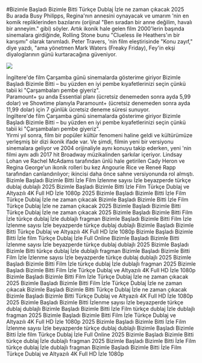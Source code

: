 #Bizimle Başladı Bizimle Bitti Türkçe Dublaj İzle ne zaman çıkacak 2025  
Bu arada Busy Philipps, Regina'nın annesini oynayacak ve umarım 'nin en komik repliklerinden bazılarını (orijinal "Ben sıradan bir anne değilim, havalı bir anneyim." gibi) söyler. Artık ikonik hale gelen film 2000'lerin başında sinemalara girdiğinde, Rolling Stone bunu "Clueless ile Heathers'ın bir karışımı" olarak tanımladı. Peter Travers, 'nin film eleştirisinde "Konu zayıf," diye yazdı, "ama yönetmen Mark Waters (Freaky Friday), Fey'in ekşi diyaloglarının günü kurtaracağına güveniyor.  
  
[![](https://i.imgur.com/qSNzIqt.png)](https://movie.rssnews.media/fqBPrVFKP.php)  
  
İngiltere'de film Çarşamba günü sinemalarda gösterime giriyor Bizimle Başladı Bizimle Bitti – bu yüzden en iyi pembe kıyafetlerinizi seçin çünkü tabii ki "Çarşambaları pembe giyeriz".  
Paramount+ şu anda Essential planı (ücretsiz denemeden sonra ayda 5,99 dolar) ve Showtime planıyla Paramount+ (ücretsiz denemeden sonra ayda 11,99 dolar) için 7 günlük ücretsiz deneme süresi sunuyor.  
İngiltere'de film Çarşamba günü sinemalarda gösterime giriyor Bizimle Başladı Bizimle Bitti – bu yüzden en iyi pembe kıyafetlerinizi seçin çünkü tabii ki "Çarşambaları pembe giyeriz".  
Yirmi yıl sonra, film bir popüler kültür fenomeni haline geldi ve kültürümüze yerleşmiş bir dizi ikonik ifade var. Ve şimdi, filmin yeni bir versiyonu sinemalara geliyor ve 2004 orijinaliyle aynı konuyu takip ederken, yeni 'nin filmi aynı adlı 2017 hit Broadway müzikalinden şarkılar içeriyor. Lindsay Lohan ve Rachel McAdams tarafından ünlü hale getirilen Cady Heron ve Regina George'un ikonik rolleri bu kez Angourie Rice ve Reneé Rapp tarafından canlandırılıyor; ikincisi daha önce sahne versiyonunda rol almıştı.  
Bizimle Başladı Bizimle Bitti İzle Film İzlenme sayısı İzle beyazperde türkçe dublaj dublajlı 2025
Bizimle Başladı Bizimle Bitti İzle Film Türkçe Dublaj ve Altyazılı 4K Full HD İzle 1080p 2025
Bizimle Başladı Bizimle Bitti İzle Film Türkçe Dublaj İzle ne zaman çıkacak
Bizimle Başladı Bizimle Bitti İzle Film Türkçe Dublaj İzle ne zaman çıkacak 2025
Bizimle Başladı Bizimle Bitti Türkçe Dublaj İzle ne zaman çıkacak 2025
Bizimle Başladı Bizimle Bitti Film İzle türkçe dublaj İzle dublajlı fragman
Bizimle Başladı Bizimle Bitti Film İzle İzlenme sayısı İzle beyazperde türkçe dublaj dublajlı
Bizimle Başladı Bizimle Bitti Türkçe Dublaj ve Altyazılı 4K Full HD İzle 1080p
Bizimle Başladı Bizimle Bitti İzle film Türkçe Dublaj İzle Full Online
Bizimle Başladı Bizimle Bitti İzlenme sayısı İzle beyazperde türkçe dublaj dublajlı 2025
Bizimle Başladı Bizimle Bitti türkçe dublaj İzle dublajlı fragman
Bizimle Başladı Bizimle Bitti Film İzle İzlenme sayısı İzle beyazperde türkçe dublaj dublajlı 2025
Bizimle Başladı Bizimle Bitti Film İzle türkçe dublaj İzle dublajlı fragman 2025
Bizimle Başladı Bizimle Bitti Film İzle Türkçe Dublaj ve Altyazılı 4K Full HD İzle 1080p
Bizimle Başladı Bizimle Bitti Film İzle Türkçe Dublaj İzle ne zaman çıkacak 2025
Bizimle Başladı Bizimle Bitti Film İzle Türkçe Dublaj İzle ne zaman çıkacak
Bizimle Başladı Bizimle Bitti Türkçe Dublaj İzle ne zaman çıkacak
Bizimle Başladı Bizimle Bitti Türkçe Dublaj ve Altyazılı 4K Full HD İzle 1080p 2025
Bizimle Başladı Bizimle Bitti İzlenme sayısı İzle beyazperde türkçe dublaj dublajlı
Bizimle Başladı Bizimle Bitti İzle Film türkçe dublaj İzle dublajlı fragman 2025
Bizimle Başladı Bizimle Bitti Film İzle Türkçe Dublaj ve Altyazılı 4K Full HD İzle 1080p 2025
Bizimle Başladı Bizimle Bitti İzle Film İzlenme sayısı İzle beyazperde türkçe dublaj dublajlı
Bizimle Başladı Bizimle Bitti İzle film Türkçe Dublaj İzle Full Online 2025
Bizimle Başladı Bizimle Bitti türkçe dublaj İzle dublajlı fragman 2025
Bizimle Başladı Bizimle Bitti İzle Film türkçe dublaj İzle dublajlı fragman
Bizimle Başladı Bizimle Bitti İzle Film Türkçe Dublaj ve Altyazılı 4K Full HD İzle 1080p